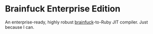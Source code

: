 Brainfuck Enterprise Edition
============================

An enterprise-ready, highly robust [brainfuck](http://en.wikipedia.org/wiki/Brainfuck)-to-Ruby JIT compiler. Just because I can.